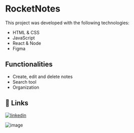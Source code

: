 # RocketNotes
This project was developed with the following technologies:

 - HTML & CSS
 - JavaScript
 - React & Node
 - Figma






## Functionalities

- Create, edit and delete notes
- Search tool
- Organization


## 🔗 Links
[![linkedin](https://www.linkedin.com/in/paulo-victor-07481a243/)](https://www.linkedin.com/in/paulo-victor-07481a243/)

![image](https://github.com/enKAYNpetado/RocketNotes_/assets/136331604/47d22501-329e-46e0-9031-a3a3cfd4f8c9)



